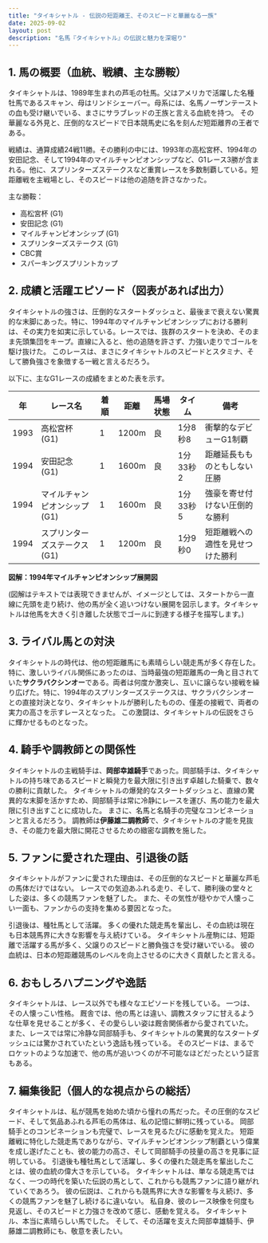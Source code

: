 ```yaml
---
title: "タイキシャトル - 伝説の短距離王、そのスピードと華麗なる一族"
date: 2025-09-02
layout: post
description: "名馬『タイキシャトル』の伝説と魅力を深堀り"
---
```


## 1. 馬の概要（血統、戦績、主な勝鞍）

タイキシャトルは、1989年生まれの芦毛の牡馬。父はアメリカで活躍した名種牡馬であるスキャン、母はリンドシェーバー。母系には、名馬ノーザンテーストの血も受け継いでいる、まさにサラブレッドの王族と言える血統を持つ。  その華麗なる外見と、圧倒的なスピードで日本競馬史に名を刻んだ短距離界の王者である。

戦績は、通算成績24戦11勝。その勝利の中には、1993年の高松宮杯、1994年の安田記念、そして1994年のマイルチャンピオンシップなど、G1レース3勝が含まれる。他に、スプリンターズステークスなど重賞レースを多数制覇している。短距離戦を主戦場とし、そのスピードは他の追随を許さなかった。

主な勝鞍：

* 高松宮杯 (G1)
* 安田記念 (G1)
* マイルチャンピオンシップ (G1)
* スプリンターズステークス (G1)
* CBC賞
* スパーキングスプリントカップ


## 2. 成績と活躍エピソード（図表があれば出力）

タイキシャトルの強さは、圧倒的なスタートダッシュと、最後まで衰えない驚異的な末脚にあった。特に、1994年のマイルチャンピオンシップにおける勝利は、その実力を如実に示している。レースでは、抜群のスタートを決め、そのまま先頭集団をキープ。直線に入ると、他の追随を許さず、力強い走りでゴールを駆け抜けた。  このレースは、まさにタイキシャトルのスピードとスタミナ、そして勝負強さを象徴する一戦と言えるだろう。

以下に、主なG1レースの成績をまとめた表を示す。

| 年 | レース名          | 着順 | 距離 | 馬場状態 | タイム          | 備考                                   |
|---|-----------------|-----|-----|---------|-----------------|----------------------------------------|
| 1993 | 高松宮杯 (G1)     | 1   | 1200m| 良       | 1分8秒8         | 衝撃的なデビューG1制覇                 |
| 1994 | 安田記念 (G1)     | 1   | 1600m| 良       | 1分33秒2        | 距離延長もものともしない圧勝           |
| 1994 | マイルチャンピオンシップ (G1) | 1   | 1600m| 良       | 1分33秒5        | 強豪を寄せ付けない圧倒的な勝利       |
| 1994 | スプリンターズステークス (G1) | 1   | 1200m| 良       | 1分9秒0         | 短距離戦への適性を見せつけた勝利       |


**図解：1994年マイルチャンピオンシップ展開図**

(図解はテキストでは表現できませんが、イメージとしては、スタートから一直線に先頭を走り続け、他の馬が全く追いつけない展開を図示します。タイキシャトルは他馬を大きく引き離した状態でゴールに到達する様子を描写します。)


## 3. ライバル馬との対決

タイキシャトルの時代は、他の短距離馬にも素晴らしい競走馬が多く存在した。特に、激しいライバル関係にあったのは、当時最強の短距離馬の一角と目されていた**サクラバクシンオー**である。両者は何度か激突し、互いに譲らない接戦を繰り広げた。特に、1994年のスプリンターズステークスは、サクラバクシンオーとの直接対決となり、タイキシャトルが勝利したものの、僅差の接戦で、両者の実力の高さを示すレースとなった。  この激闘は、タイキシャトルの伝説をさらに輝かせるものとなった。


## 4. 騎手や調教師との関係性

タイキシャトルの主戦騎手は、**岡部幸雄騎手**であった。岡部騎手は、タイキシャトルの持ち味であるスピードと瞬発力を最大限に引き出す卓越した騎乗で、数々の勝利に貢献した。  タイキシャトルの爆発的なスタートダッシュと、直線の驚異的な末脚を活かすため、岡部騎手は常に冷静にレースを運び、馬の能力を最大限に引き出すことに成功した。  まさに、名馬と名騎手の完璧なコンビネーションと言えるだろう。  調教師は**伊藤雄二調教師**で、タイキシャトルの才能を見抜き、その能力を最大限に開花させるための緻密な調教を施した。

## 5. ファンに愛された理由、引退後の話

タイキシャトルがファンに愛された理由は、その圧倒的なスピードと華麗な芦毛の馬体だけではない。  レースでの気迫あふれる走り、そして、勝利後の堂々とした姿は、多くの競馬ファンを魅了した。  また、その気性が穏やかで人懐っこい一面も、ファンからの支持を集める要因となった。

引退後は、種牡馬として活躍。  多くの優れた競走馬を輩出し、その血統は現在も日本競馬界に大きな影響を与え続けている。  タイキシャトル産駒には、短距離で活躍する馬が多く、父譲りのスピードと勝負強さを受け継いでいる。  彼の血統は、日本の短距離競馬のレベルを向上させるのに大きく貢献したと言える。


## 6. おもしろハプニングや逸話

タイキシャトルは、レース以外でも様々なエピソードを残している。  一つは、その人懐っこい性格。  厩舎では、他の馬とは違い、調教スタッフに甘えるような仕草を見せることが多く、その愛らしい姿は厩舎関係者から愛されていた。  また、レースでは常に冷静な岡部騎手も、タイキシャトルの驚異的なスタートダッシュには驚かされていたという逸話も残っている。  そのスピードは、まるでロケットのような加速で、他の馬が追いつくのが不可能なほどだったという証言もある。


## 7. 編集後記（個人的な視点からの総括）

タイキシャトルは、私が競馬を始めた頃から憧れの馬だった。その圧倒的なスピード、そして気品あふれる芦毛の馬体は、私の記憶に鮮明に残っている。  岡部騎手とのコンビネーションも完璧で、レースを見るたびに感動を覚えた。  短距離戦に特化した競走馬でありながら、マイルチャンピオンシップ制覇という偉業を成し遂げたことも、彼の能力の高さ、そして岡部騎手の技量の高さを見事に証明している。  引退後も種牡馬として活躍し、多くの優れた競走馬を輩出したことは、彼の血統の偉大さを示している。  タイキシャトルは、単なる競走馬ではなく、一つの時代を築いた伝説の馬として、これからも競馬ファンに語り継がれていくであろう。  彼の伝説は、これからも競馬界に大きな影響を与え続け、多くの競馬ファンを魅了し続けるに違いない。  私自身、彼のレース映像を何度も見返し、そのスピードと力強さを改めて感じ、感動を覚える。  タイキシャトル、本当に素晴らしい馬でした。  そして、その活躍を支えた岡部幸雄騎手、伊藤雄二調教師にも、敬意を表したい。
